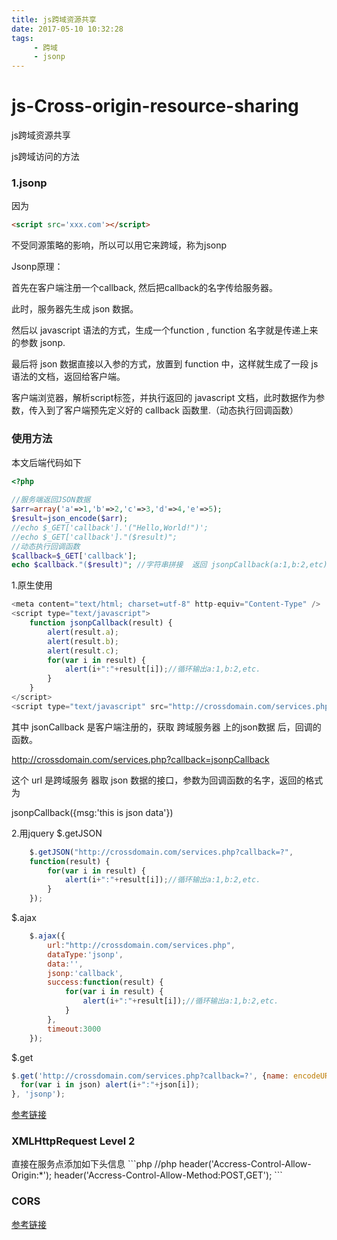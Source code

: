 ```yaml
---
title: js跨域资源共享
date: 2017-05-10 10:32:28
tags:  
     - 跨域
     - jsonp
---
```

# js-Cross-origin-resource-sharing
js跨域资源共享

js跨域访问的方法

<h3>1.jsonp</h3>

因为
```html
<script src='xxx.com'></script>
```
不受同源策略的影响，所以可以用它来跨域，称为jsonp

Jsonp原理： 

首先在客户端注册一个callback, 然后把callback的名字传给服务器。

此时，服务器先生成 json 数据。

然后以 javascript 语法的方式，生成一个function , function 名字就是传递上来的参数 jsonp.

最后将 json 数据直接以入参的方式，放置到 function 中，这样就生成了一段 js 语法的文档，返回给客户端。

客户端浏览器，解析script标签，并执行返回的 javascript 文档，此时数据作为参数，传入到了客户端预先定义好的 callback 函数里.（动态执行回调函数）

<h3>使用方法</h3>

本文后端代码如下

```php
<?php  
  
//服务端返回JSON数据  
$arr=array('a'=>1,'b'=>2,'c'=>3,'d'=>4,'e'=>5);  
$result=json_encode($arr);  
//echo $_GET['callback'].'("Hello,World!")';  
//echo $_GET['callback']."($result)";  
//动态执行回调函数  
$callback=$_GET['callback'];  
echo $callback."($result)"; //字符串拼接  返回 jsonpCallback(a:1,b:2,etc)

```
1.原生使用
```js
<meta content="text/html; charset=utf-8" http-equiv="Content-Type" />  
<script type="text/javascript">  
    function jsonpCallback(result) {  
        alert(result.a);  
        alert(result.b);  
        alert(result.c);  
        for(var i in result) {  
            alert(i+":"+result[i]);//循环输出a:1,b:2,etc.  
        }  
    }  
</script>  
<script type="text/javascript" src="http://crossdomain.com/services.php?callback=jsonpCallback"></script>  
```
其中 jsonCallback 是客户端注册的，获取 跨域服务器 上的json数据 后，回调的函数。

http://crossdomain.com/services.php?callback=jsonpCallback

这个 url 是跨域服务 器取 json 数据的接口，参数为回调函数的名字，返回的格式为

jsonpCallback({msg:'this is json data'})  





2.用jquery
$.getJSON
```js
    $.getJSON("http://crossdomain.com/services.php?callback=?",  
    function(result) {  
        for(var i in result) {  
            alert(i+":"+result[i]);//循环输出a:1,b:2,etc.  
        }  
    }); 

```
$.ajax
```js
    $.ajax({  
        url:"http://crossdomain.com/services.php",  
        dataType:'jsonp',  
        data:'',  
        jsonp:'callback',  
        success:function(result) {  
            for(var i in result) {  
                alert(i+":"+result[i]);//循环输出a:1,b:2,etc.  
            }  
        },  
        timeout:3000  
    }); 
```
$.get
```js
$.get('http://crossdomain.com/services.php?callback=?', {name: encodeURIComponent('tester')}, function (json) { 
  for(var i in json) alert(i+":"+json[i]); 
}, 'jsonp'); 
```

<a href="http://justcoding.iteye.com/blog/1366102/">参考链接</a>

<h3>XMLHttpRequest Level 2</h3>
直接在服务点添加如下头信息
```php
//php
header('Accress-Control-Allow-Origin:*');
header('Accress-Control-Allow-Method:POST,GET');
```
<h3>CORS</h3>
<a href="http://www.ruanyifeng.com/blog/2016/04/cors.html">参考链接</a>




